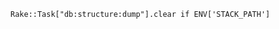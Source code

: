<!-- usedin: [ _includes/_inlines/Tutorials/common/2013-09-26-db-structure-dump-error] - layout:code post: 2013-09-26-db-structure-dump-error_the-resolution -->

```
Rake::Task["db:structure:dump"].clear if ENV['STACK_PATH']
```
